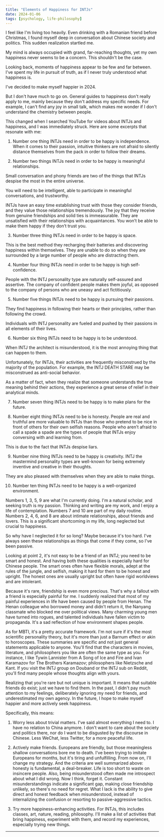 ```yaml
---
title: "Elements of Happiness for INTJs"
date: 2024-01-06
tags: [psychology, life-philosophy]
---
```


I feel like I'm living too heavily. Even drinking with a Romanian friend before Christmas, I found myself deep in conversation about Chinese society and politics. This sudden realization startled me.

My mind is always occupied with grand, far-reaching thoughts, yet my own happiness never seems to be a concern. This shouldn't be the case.

Looking back, moments of happiness appear to be few and far between. I've spent my life in pursuit of truth, as if I never truly understood what happiness is.

I've decided to make myself happier in 2024.

But I don't have much to go on. General guides to happiness don't really apply to me, mainly because they don't address my specific needs. For example, I can't find any joy in small talk, which makes me wonder if I don't understand the chemistry between people.

This changed when I searched YouTube for videos about INTJs and happiness, and I was immediately struck. Here are some excerpts that resonate with me:

1. Number one thing INTJs need in order to be happy is independence. When it comes to their passion, intuitive thinkers are not afraid to silently distance themselves from the pack in order to follow their dreams.

2. Number two things INTJs need in order to be happy is meaningful relationships. 

Small conversation and phony friends are two of the things that INTJs despise the most in the entire universe. 

You will need to be intelligent, able to participate in meaningful conversations, and trustworthy. 

INTJs have an easy time establishing trust with those they consider friends, and they value those relationships tremendously. The joy that they receive from genuine friendships and solid ties is immeasurable. They are unsatisfied with their relationships with acquaintances. You won’t be able to make them happy if they don’t trust you.

3. Number three thing INTJs need in order to be happy is space. 

This is the best method they recharging their batteries and discovering happiness within themselves. They are unable to do so when they are surrounded by a large number of people who are distracting them. 

4. Number four thing INTJs need in order to be happy is high self-confidence. 

People with the INTJ personality type are naturally self-assured and assertive. The company of confident people makes them joyful, as opposed to the company of persons who are uneasy and act fictitiously. 

5. Number five things INTJs need to be happy is pursuing their passions.

They find happiness in following their hearts or their principles, rather than following the crowd.

Individuals with INTJ personality are fueled and pushed by their passions in all elements of their lives.

6. Number six thing INTJs need to be happy is to be understood.

When INTJ the architect is misunderstood, it is the most annoying thing that can happen to them. 

Unfortunately, for INTJs, their activities are frequently misconstrued by the majority of the population. For example, the INTJ DEATH STARE may be misconstrued as anti-social behavior. 

As a matter of fact, when they realize that someone understands the true meaning behind their actions, they experience a great sense of relief in their analytical minds.

7. Number seven thing INTJs need to be happy is to make plans for the future. 

8. Number eight thing INTJs need to be is honesty. People are real and truthful are more valuable to INTJs than those who pretend to be nice in front of others for their own selfish reasons. People who aren’t afraid to call a spade a spade are the types of people that INTJs enjoy conversing with and learning from. 

This is due to the fact that INTJs despise liars. 

9. Number nine thing INTJs need to be happy is creativity. INTJ the mastermind personality types are well-known for being extremely inventive and creative in their thoughts. 

They are also pleased with themselves when they are able to make things.

10. Number ten thing INTJs need to be happy is a well-organized environment.

Numbers 1, 3, 5, 9 are what I'm currently doing. I'm a natural scholar, and seeking truth is my passion. Thinking and writing are my work, and I enjoy a life of contemplation. Numbers 7 and 10 are part of my daily routine. Numbers 2, 4, 6, and 8 are about intimate relationships, about friends and lovers. This is a significant shortcoming in my life, long neglected but crucial to happiness.

So why have I neglected it for so long? Maybe because it's too hard. I've always seen these relationships as things that come if they come, so I've been passive.

Looking at point 2, it's not easy to be a friend of an INTJ; you need to be smart and honest. And having both these qualities is especially hard for Chinese people. The smart ones often have flexible morals, adept at the rules of the jungle, and selfish, making it hard for them to be honest and upright. The honest ones are usually upright but often have rigid worldviews and are intolerant. 

Because it's rare, friendship is even more precious. That's why a fallout with a friend is especially painful for me. I suddenly realized that most of my painful experiences in life have been caused by people from Henan. The Henan colleague who borrowed money and didn't return it, the Nanyang classmate who blocked me over political views. Many charming young men have turned into rogues, and talented individuals have fallen victim to propaganda. It's a sad reflection of how environment shapes people.

As for MBTI, it's a pretty accurate framework. I'm not sure if it's the most scientific personality theory, but it's more than just a Barnum effect or akin to horoscopes. These summaries are specific and not just general statements applicable to anyone. You'll find that the characters in movies, literature, and philosophers you like are often the same type as you. For instance, I like Tywin Lannister from A Song of Ice and Fire and Ivan Karamazov for The Brothers Karamazov; philosophers like Nietzsche and Kant. If you visit the INTJ group on Douband or the INTJ sub on Reddit, you'll find many people whose thoughts align with yours. 

Realizing that you're rare but not unique is important. It means that suitable friends do exist; just we have to find them. In the past, I didn't pay much attention to my feelings, deliberately ignoring my need for friends, and underestimated my own agency. In the future, I hope to make myself happier and more actively seek happiness.

Specifically, this means:

1. Worry less about trivial matters. I've said almost everything I need to. I have no relation to China anymore. I don't want to care about the society and politics there, nor do I want to be disgusted by the discourse in Chinese. Less WeChat, less Twitter, for a more peaceful life.

2. Actively make friends. Europeans are friendly, but those meaningless shallow conversations bore me to death. I've been trying to imitate Europeans for months, but it's tiring and unfulfilling. From now on, I'll change my strategy. And the criteria are well summarized above: honesty is fundamental, a deal-breaker. Life is too short to waste on insincere people. Also, being misunderstood often made me introspect about what I did wrong. Now I think, forget it. Constant misunderstandings indicate a significant gap, making close friendship unlikely, so there's no need for regret. What I lack is the ability to give direct and honest feedback when misunderstood, instead of internalizing the confusion or resorting to passive-aggressive tactics. 

3. Try more happiness-enhancing activities. For INTJs, this includes classes, art, nature, reading, philosophy. I'll make a list of activities that bring happiness, experiment with them, and record my experiences, especially trying new things.

---
